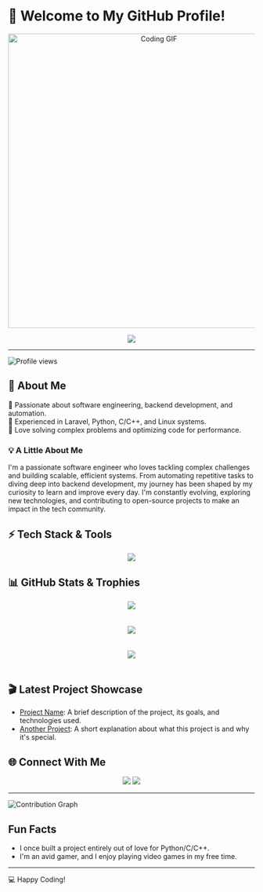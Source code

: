 # 👋 Welcome to My GitHub Profile!

<p align="center">
  <img src="https://media.giphy.com/media/qgQUggAC3Pfv687qPC/giphy.gif" width="600" alt="Coding GIF">
</p>

<p align="center">
  <img src="https://readme-typing-svg.herokuapp.com?font=Fira+Code&size=22&pause=1000&color=FF5733&center=true&vCenter=true&width=600&lines=Software+Engineer+%7C+Backend+Developer;Laravel+%7C+Python+%7C+C%2B%2B+%7C+Linux;Building+Scalable+%26+Efficient+Systems;Always+Learning+%26+Improving!" />
</p>

---

![Profile views](https://komarev.com/ghpvc/?username=Youssef-Mekkkawy&color=blue)

## 🚀 About Me
🔹 Passionate about software engineering, backend development, and automation.<br>
🔹 Experienced in Laravel, Python, C/C++, and Linux systems.<br>
🔹 Love solving complex problems and optimizing code for performance.<br>

### 💡 A Little About Me
I'm a passionate software engineer who loves tackling complex challenges and building scalable, efficient systems. From automating repetitive tasks to diving deep into backend development, my journey has been shaped by my curiosity to learn and improve every day. I'm constantly evolving, exploring new technologies, and contributing to open-source projects to make an impact in the tech community.

## ⚡ Tech Stack & Tools
<p align="center">
  <img src="https://skillicons.dev/icons?i=laravel,php,python,cpp,linux,bash,git,docker&theme=light" />
</p>

## 📊 GitHub Stats & Trophies

<p align="center">
  <img src="https://github-readme-stats.vercel.app/api?username=Youssef-Mekkkawy&show_icons=true&theme=dracula" style="margin-bottom: 20px;" />
</p>
<p align="center">
  <img src="https://github-readme-streak-stats.herokuapp.com/?user=Youssef-Mekkkawy&theme=dracula" style="margin-bottom: 20px;" />
</p>
<p align="center">
  <img src="https://github-profile-trophy.vercel.app/?username=Youssef-Mekkkawy&theme=dracula" style="margin-bottom: 20px;" />
</p>

## 🎬 Latest Project Showcase

- [Project Name](link_to_project): A brief description of the project, its goals, and technologies used.
- [Another Project](link_to_project): A short explanation about what this project is and why it's special.

<!-- ## 🌱 Open-Source Contributions
I love contributing to open-source projects. Here are a few notable contributions:
- [Project Name](link): Contributed to [specific feature or fix].
- [Another Project](link): Helped improve [documentation/performance/feature].-->

## 🌐 Connect With Me
<p align="center">
  <a href="mailto:youssef.mekkawy2020@gmail.com"><img src="https://img.shields.io/badge/Email-Mail%20Me-red?style=flat&logo=gmail" /></a>
  <a href="https://www.linkedin.com/in/your-profile"><img src="https://img.shields.io/badge/LinkedIn-Connect-blue?style=flat&logo=linkedin" /></a>
<!-- <a href="https://twitter.com/your-profile"><img src="https://img.shields.io/badge/Twitter-Follow-blue?style=flat&logo=twitter" /></a>
  <a href="https://stackoverflow.com/users/your-user-id"><img src="https://img.shields.io/badge/StackOverflow-Profile-orange?style=flat&logo=stackoverflow" /></a>
</p>-->

---

![Contribution Graph](https://github.com/Youssef-Mekkkawy/github-contribution-grid-snake.svg)

## Fun Facts
- I once built a project entirely out of love for Python/C/C++.
- I'm an avid gamer, and I enjoy playing video games in my free time.
---
💻 Happy Coding!
